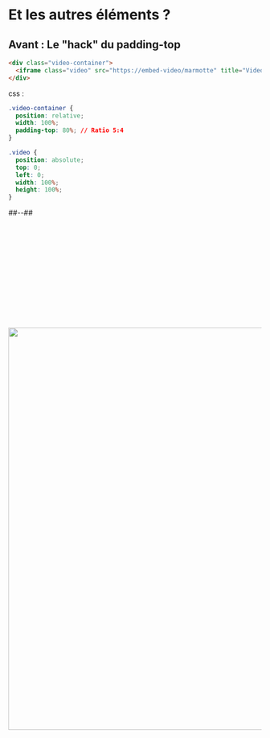 <!-- .slide: class="two-column with-code" -->

# Et les autres éléments ?

## Avant : Le "hack" du padding-top

```html
<div class="video-container">
  <iframe class="video" src="https://embed-video/marmotte" title="Video player"></iframe>
</div>
```

css :

```css
.video-container {
  position: relative;
  width: 100%;
  padding-top: 80%; // Ratio 5:4
}

.video {
  position: absolute;
  top: 0;
  left: 0;
  width: 100%;
  height: 100%;
}
```

##--##

<img src="./assets/images/02-stability/cls-iframe.png" style="width: 800px; height: auto; display: block; margin: auto; margin-top: 220px;"  />
